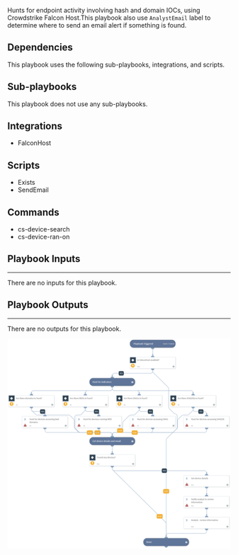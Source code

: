 Hunts for endpoint activity involving hash and domain IOCs, using Crowdstrike Falcon Host.This playbook also use `AnalystEmail` label to determine where to send an email alert if something is found.

## Dependencies
This playbook uses the following sub-playbooks, integrations, and scripts.

## Sub-playbooks
This playbook does not use any sub-playbooks.

## Integrations
* FalconHost

## Scripts
* Exists
* SendEmail

## Commands
* cs-device-search
* cs-device-ran-on

## Playbook Inputs
---
There are no inputs for this playbook.

## Playbook Outputs
---
There are no outputs for this playbook.

![CrowdStrike_Rapid_IOC_Hunting](https://github.com/demisto/content/blob/1bdd5229392bd86f0cc58265a24df23ee3f7e662/docs/images/playbooks/CrowdStrike_Rapid_IOC_Hunting.png)
